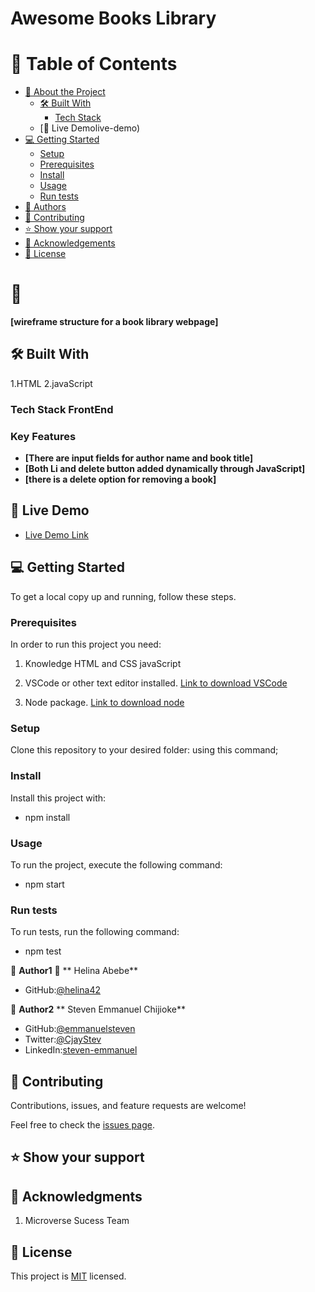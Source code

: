 # Awesome Books Library

# 📗 Table of Contents

- [📖 About the Project](#about-project)
  - [🛠 Built With](#built-with)
    - [Tech Stack](#tech-stack)
  - [🚀 Live Demolive-demo)
- [💻 Getting Started](#getting-started)
  - [Setup](#setup)
  - [Prerequisites](#prerequisites)
  - [Install](#install)
  - [Usage](#usage)
  - [Run tests](#run-tests)
- [👥 Authors](#authors)
- [🤝 Contributing](#contributing)
- [⭐️ Show your support](#support)
- [🙏 Acknowledgements](#acknowledgements)
- [📝 License](#license)

# 📖 

**[wireframe structure for a book library webpage]** 


## 🛠 Built With 
1.HTML
2.javaScript


### Tech Stack  FrontEnd

### Key Features 

- **[There are input fields for author name and book title]**
- **[Both Li and delete button added dynamically through JavaScript]**
- **[there is a delete option for removing a book]**

## 🚀 Live Demo 

- [Live Demo Link]()

## 💻 Getting Started 
 
To get a local copy up and running, follow these steps.

### Prerequisites

In order to run this project you need:
1. Knowledge HTML and CSS javaScript

2. VSCode or other text editor installed. [Link to download VSCode](https://code.visualstudio.com/download)

3. Node package. [Link to download node](https://nodejs.org/en/download/)

### Setup

Clone this repository to your desired folder: using this command;


### Install

Install this project with:

- npm install

### Usage

To run the project, execute the following command:

- npm start

### Run tests

To run tests, run the following command:

  - npm test

👤 **Author1**
👤 ** Helina Abebe**
- GitHub:[@helina42](https://github.com/helina42)


👤 **Author2**
** Steven Emmanuel Chijioke**
 - GitHub:[@emmanuelsteven](https://github.com/emmanuelsteven)
- Twitter:[@CjayStev](https://twitter.com/CjayStev)
- LinkedIn:[steven-emmanuel](https://www.linkedin.com/in/steven-emmanuel-75a03a141/)

## 🤝 Contributing 

Contributions, issues, and feature requests are welcome!

Feel free to check the [issues page](../../issues/).

## ⭐️ Show your support 

## 🙏 Acknowledgments 

1. Microverse Sucess Team


## 📝 License 

This project is [MIT](https://github.com/helina42/Library/blob/main/LICENSE.md) licensed.



